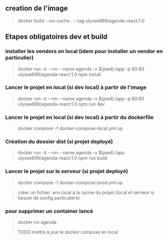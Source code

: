 ## creation de l'image
> docker build --no-cache . --tag ulysse699/agenda-react:1.0

## Etapes obligatoires dev et build

### installer les vendors en local (idem pour installer un vendor en particulier)
> docker run -ti --rm --name agenda  -v $(pwd):/app -p 80:80 ulysse699/agenda-react:1.0  npm install

### Lancer le projet en local (si dev local) à partir de l'image
> docker run -ti --rm --name agenda -v $(pwd):/app -p 80:80 ulysse699/agenda-react:1.0  npm run dev

### Lancer le projet en local (si dev local) à partir du dockerfile
> docker compose -f docker-compose-local.yml up

### Création du dossier dist (si projet deployé)
> docker run -it --rm  --name agenda -v $(pwd):/app ulysse699/agenda-react:1.0 npm run build

### Lancer le projet sur le serveur (si projet deployé)
> docker compose -f docker-compose-prod.yml up

> créer un fichier .env.local à la racine du projet (local et serveur si besoin de config particulière)

### pour supprimer un container lancé
> docker rm agenda
> 
> TODO mettre à jour le docker compose en local